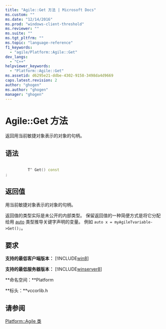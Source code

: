 ```yaml
---
title: "Agile::Get 方法 | Microsoft Docs"
ms.custom: ""
ms.date: "12/14/2016"
ms.prod: "windows-client-threshold"
ms.reviewer: ""
ms.suite: ""
ms.tgt_pltfrm: ""
ms.topic: "language-reference"
f1_keywords: 
  - "agile/Platform::Agile::Get"
dev_langs: 
  - "C++"
helpviewer_keywords: 
  - "Platform::Agile::Get"
ms.assetid: d6295e21-ddbe-4302-9158-3498da4d9669
caps.latest.revision: 2
author: "ghogen"
ms.author: "ghogen"
manager: "ghogen"
---
```

# Agile::Get 方法
返回用当前敏捷对象表示的对象的句柄。  
  
## 语法  
  
```cpp  
  
          T^ Get() const  
;  
```  
  
## 返回值  
 用当前敏捷对象表示的对象的句柄。  
  
 返回值的类型实际是未公开的内部类型。 保留返回值的一种简便方式是将它分配给用 [auto](../Topic/auto%20\(C++\).md) 类型推导关键字声明的变量。 例如 `auto x = myAgileTvariable->Get();`。  
  
## 要求  
 **支持的最低客户端版本：** [!INCLUDE[win8](../cppcx/includes/win8-md.md)]  
  
 **支持的最低服务器版本：** [!INCLUDE[winserver8](../cppcx/includes/winserver8-md.md)]  
  
 **命名空间：**Platform  
  
 **标头：**vccorlib.h  
  
## 请参阅  
 [Platform::Agile 类](../cppcx/platform-agile-class.md)